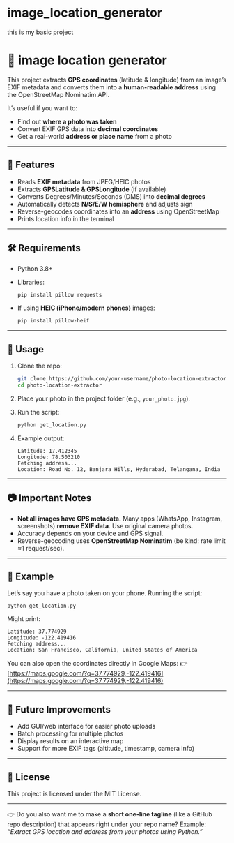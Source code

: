 # image_location_generator
this is my basic project
# 📍 image location generator

This project extracts **GPS coordinates** (latitude & longitude) from an image’s EXIF metadata and converts them into a **human-readable address** using the OpenStreetMap Nominatim API.

It’s useful if you want to:

* Find out **where a photo was taken**
* Convert EXIF GPS data into **decimal coordinates**
* Get a real-world **address or place name** from a photo

---

## 🚀 Features

* Reads **EXIF metadata** from JPEG/HEIC photos
* Extracts **GPSLatitude & GPSLongitude** (if available)
* Converts Degrees/Minutes/Seconds (DMS) into **decimal degrees**
* Automatically detects **N/S/E/W hemisphere** and adjusts sign
* Reverse-geocodes coordinates into an **address** using OpenStreetMap
* Prints location info in the terminal

---

## 🛠️ Requirements

* Python 3.8+
* Libraries:

  ```bash
  pip install pillow requests
  ```
* If using **HEIC (iPhone/modern phones)** images:

  ```bash
  pip install pillow-heif
  ```

---

## 📂 Usage

1. Clone the repo:

   ```bash
   git clone https://github.com/your-username/photo-location-extractor.git
   cd photo-location-extractor
   ```

2. Place your photo in the project folder (e.g., `your_photo.jpg`).

3. Run the script:

   ```bash
   python get_location.py
   ```

4. Example output:

   ```
   Latitude: 17.412345
   Longitude: 78.503210
   Fetching address...
   Location: Road No. 12, Banjara Hills, Hyderabad, Telangana, India
   ```

---

## 📷 Important Notes

* **Not all images have GPS metadata.**
  Many apps (WhatsApp, Instagram, screenshots) **remove EXIF data**. Use original camera photos.
* Accuracy depends on your device and GPS signal.
* Reverse-geocoding uses **OpenStreetMap Nominatim** (be kind: rate limit ≈1 request/sec).

---

## 📌 Example

Let’s say you have a photo taken on your phone. Running the script:

```
python get_location.py
```

Might print:

```
Latitude: 37.774929
Longitude: -122.419416
Fetching address...
Location: San Francisco, California, United States of America
```

You can also open the coordinates directly in Google Maps:
👉 [https://maps.google.com/?q=37.774929,-122.419416](https://maps.google.com/?q=37.774929,-122.419416)

---

## 🔮 Future Improvements

* Add GUI/web interface for easier photo uploads
* Batch processing for multiple photos
* Display results on an interactive map
* Support for more EXIF tags (altitude, timestamp, camera info)

---

## 📜 License

This project is licensed under the MIT License.

---

👉 Do you also want me to make a **short one-line tagline** (like a GitHub repo description) that appears right under your repo name? Example: *“Extract GPS location and address from your photos using Python.”*
